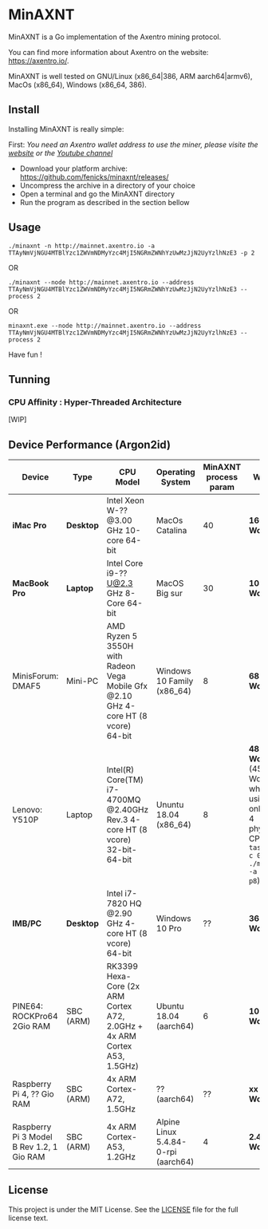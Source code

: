 # MinAXNT

MinAXNT is a Go implementation of the Axentro mining protocol.

You can find more information about Axentro on the website: <https://axentro.io/>.

MinAXNT is well tested on GNU/Linux (x86_64|386, ARM aarch64|armv6), MacOs (x86_64), Windows (x86_64, 386).

## Install

Installing MinAXNT is really simple:

First: _You need an Axentro wallet address to use the miner, please visite the [website](https://axentro.io/) or the [Youtube channel](https://www.youtube.com/channel/UC8itve8eHunJkfuyJYwMy6g)_

* Download your platform archive: <https://github.com/fenicks/minaxnt/releases/>
* Uncompress the archive in a directory of your choice
* Open a terminal and go the MinAXNT directory
* Run the program as described in the section bellow

## Usage

    ./minaxnt -n http://mainnet.axentro.io -a TTAyNmVjNGU4MTBlYzc1ZWVmNDMyYzc4MjI5NGRmZWNhYzUwMzJjN2UyYzlhNzE3 -p 2

OR

    ./minaxnt --node http://mainnet.axentro.io --address TTAyNmVjNGU4MTBlYzc1ZWVmNDMyYzc4MjI5NGRmZWNhYzUwMzJjN2UyYzlhNzE3 --process 2

OR

    minaxnt.exe --node http://mainnet.axentro.io --address TTAyNmVjNGU4MTBlYzc1ZWVmNDMyYzc4MjI5NGRmZWNhYzUwMzJjN2UyYzlhNzE3 --process 2

Have fun !

## Tunning

### CPU Affinity : Hyper-Threaded Architecture

[WIP]

## Device Performance (Argon2id)

| **Device** | **Type** | **CPU Model** | **Operating System** | **MinAXNT process param** | **Work/s** |
|------------|----------|---------------|----------------------|---------------------------|------------|
| **iMac Pro** | **Desktop** | Intel Xeon W-?? @3.00 GHz 10-core 64-bit | MacOs Catalina | 40 | **160 Work/s** |
| **MacBook Pro** | **Laptop** | Intel Core i9-?? U@2.3 GHz 8-Core 64-bit | MacOS Big sur | 30 | **108 Work/s** |
| MinisForum: DMAF5 | Mini-PC | AMD Ryzen 5 3550H with Radeon Vega Mobile Gfx @2.10 GHz 4-core HT (8 vcore) 64-bit | Windows 10 Family (x86_64) | 8 | **68 Work/s** |
| Lenovo: Y510P | Laptop | Intel(R) Core(TM) i7-4700MQ @2.40GHz Rev.3 4-core HT (8 vcore) 32-bit-64-bit | Ununtu 18.04 (x86_64) | 8 | **48 Work/s** (45 Work/s when using only the 4 physical CPU: `taskset -c 0,2,4,6 ./minaxnt -a xxx -p8`) |
| **IMB/PC** | **Desktop** | Intel i7-7820 HQ @2.90 GHz  4-core HT (8 vcore) 64-bit | Windows 10 Pro | ?? | **36 Work/s** |
| PINE64: ROCKPro64 2Gio RAM | SBC (ARM) | RK3399 Hexa-Core (2x ARM Cortex A72, 2.0GHz + 4x ARM Cortex A53, 1.5GHz)  | Ubuntu 18.04 (aarch64) | 6 | **10 Work/s** |
| Raspberry Pi 4, ?? Gio RAM | SBC (ARM) | 4x ARM Cortex-A72, 1.5GHz | ?? (aarch64) | ?? | **xx Work/s** |
| Raspberry Pi 3 Model B Rev 1.2, 1 Gio RAM | SBC (ARM) | 4x ARM Cortex-A53, 1.2GHz | Alpine Linux 5.4.84-0-rpi (aarch64) | 4 | **2.4 Work/s** |

## License

This project is under the MIT License. See the [LICENSE](https://github.com/fenicks/minaxnt/blob/main/LICENSE) file for the full license text.
